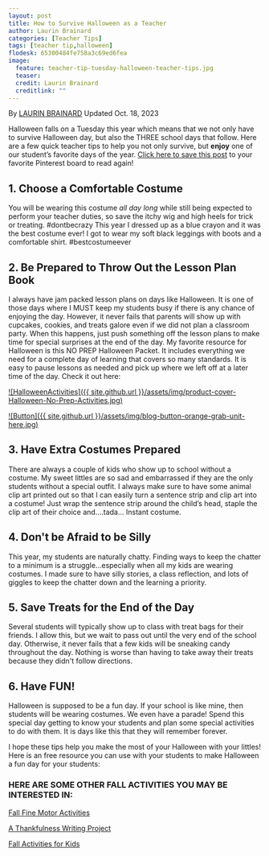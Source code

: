 ```yaml
---
layout: post
title: How to Survive Halloween as a Teacher
author: Laurin Brainard
categories: [Teacher Tips]
tags: [teacher tip,halloween]
flodesk: 65300484fe758a3c69ed6fea
image:
  feature: teacher-tip-tuesday-halloween-teacher-tips.jpg
  teaser: 
  credit: Laurin Brainard
  creditlink: ""
--- 
```

By [LAURIN BRAINARD](https://theprimarybrain.com/menu/about/) Updated Oct. 18, 2023

Halloween falls on a Tuesday this year which means that we not only have to survive Halloween day, but also the THREE school days that follow. Here are a few quick teacher tips to help you not only survive, but **enjoy** one of our student’s favorite days of the year. [Click here to save this post](https://pin.it/KQXj9VJ) to your favorite Pinterest board to read again!

## 1. Choose a Comfortable Costume 
You will be wearing this costume *all day long* while still being expected to perform your teacher duties, so save the itchy wig and high heels for trick or treating. #dontbecrazy This year I dressed up as a blue crayon and it was the best costume ever! I got to wear my soft black leggings with boots and a comfortable shirt. #bestcostumeever

## 2. Be Prepared to Throw Out the Lesson Plan Book
I always have jam packed lesson plans on days like Halloween. It is one of those days where I MUST keep my students busy if there is any chance of enjoying the day. However, it never fails that parents will show up with cupcakes, cookies, and treats galore even if we did not plan a classroom party. When this happens, just push something off the lesson plans to make time for special surprises at the end of the day. My favorite resource for Halloween is this NO PREP Halloween Packet. It includes everything we need for a complete day of learning that covers so many standards. It is easy to pause lessons as needed and pick up where we left off at a later time of the day. Check it out here:

[![HalloweenActivities]({{ site.github.url }}/assets/img/product-cover-Halloween-No-Prep-Activities.jpg)](https://www.teacherspayteachers.com/Product/-50-Off-Halloween-NO-PREP-Activities-Thematic-Unit-Study-Emergency-Sub-Plans-10351633?utm_source=PB%20Blog&utm_campaign=Halloween%20No%20Prep%20Sub%20Unit)

[![Button]({{ site.github.url }}/assets/img/blog-button-orange-grab-unit-here.jpg)](https://www.teacherspayteachers.com/Product/-50-Off-Halloween-NO-PREP-Activities-Thematic-Unit-Study-Emergency-Sub-Plans-10351633?utm_source=PB%20Blog&utm_campaign=Halloween%20No%20Prep%20Sub%20Unit)

## 3. Have Extra Costumes Prepared
There are always a couple of kids who show up to school without a costume. My sweet littles are so sad and embarrassed if they are the only students without a special outfit. I always make sure to have some animal clip art printed out so that I can easily turn a sentence strip and clip art into a costume! Just wrap the sentence strip around the child’s head, staple the clip art of their choice and….tada... Instant costume. 

## 4. Don't be Afraid to be Silly
This year, my students are naturally chatty. Finding ways to keep the chatter to a minimum is a struggle...especially when all my kids are wearing costumes. I made sure to have silly stories, a class reflection, and lots of giggles to keep the chatter down and the learning a priority. 

## 5. Save Treats for the End of the Day
Several students will typically show up to class with treat bags for their friends. I allow this, but we wait to pass out until the very end of the school day. Otherwise, it never fails that a few kids will be sneaking candy throughout the day. Nothing is worse than having to take away their treats because they didn't follow directions. 

## 6. Have FUN! 
Halloween is supposed to be a fun day. If your school is like mine, then students will be wearing costumes. We even have a parade! Spend this special day getting to know your students and plan some special activities to do with them. It is days like this that they will remember forever. 

I hope these tips help you make the most of your Halloween with your littles! Here is an free resource you can use with your students to make Halloween a fun day for your students:

<div id="fd-form-65300484fe758a3c69ed6fea"></div>
<script>
  window.fd('form', {
    formId: '65300484fe758a3c69ed6fea',
    containerEl: '#fd-form-65300484fe758a3c69ed6fea'
  });
</script>

### HERE ARE SOME OTHER FALL ACTIVITIES YOU MAY BE INTERESTED IN:

[Fall Fine Motor Activities](https://theprimarybrain.com/fine%20motor%20activities/2022/09/06/Fall-Fine-Motor-Activities/)

[A Thankfulness Writing Project](https://theprimarybrain.com/literacy%20activities/2017/11/10/Thankfulness-Lapbook-Writing-Craftivity/)

[Fall Activities for Kids](https://theprimarybrain.com/fall/2019/09/25/Favorite-Fall-Activities/)


